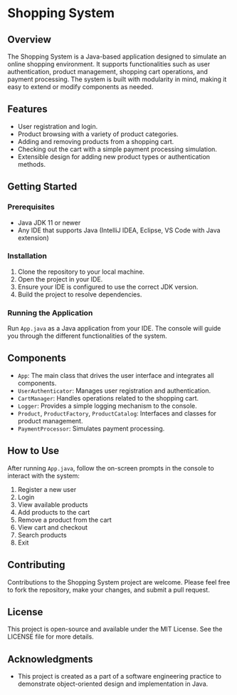 # Shopping System

## Overview
The Shopping System is a Java-based application designed to simulate an online shopping environment. It supports functionalities such as user authentication, product management, shopping cart operations, and payment processing. The system is built with modularity in mind, making it easy to extend or modify components as needed.

## Features
- User registration and login.
- Product browsing with a variety of product categories.
- Adding and removing products from a shopping cart.
- Checking out the cart with a simple payment processing simulation.
- Extensible design for adding new product types or authentication methods.

## Getting Started

### Prerequisites
- Java JDK 11 or newer
- Any IDE that supports Java (IntelliJ IDEA, Eclipse, VS Code with Java extension)

### Installation
1. Clone the repository to your local machine.
2. Open the project in your IDE.
3. Ensure your IDE is configured to use the correct JDK version.
4. Build the project to resolve dependencies.

### Running the Application
Run `App.java` as a Java application from your IDE. The console will guide you through the different functionalities of the system.

## Components
- `App`: The main class that drives the user interface and integrates all components.
- `UserAuthenticator`: Manages user registration and authentication.
- `CartManager`: Handles operations related to the shopping cart.
- `Logger`: Provides a simple logging mechanism to the console.
- `Product`, `ProductFactory`, `ProductCatalog`: Interfaces and classes for product management.
- `PaymentProcessor`: Simulates payment processing.

## How to Use
After running `App.java`, follow the on-screen prompts in the console to interact with the system:
1. Register a new user
2. Login
3. View available products
4. Add products to the cart
5. Remove a product from the cart
6. View cart and checkout
7. Search products
8. Exit

## Contributing
Contributions to the Shopping System project are welcome. Please feel free to fork the repository, make your changes, and submit a pull request.

## License
This project is open-source and available under the MIT License. See the LICENSE file for more details.

## Acknowledgments
- This project is created as a part of a software engineering practice to demonstrate object-oriented design and implementation in Java.
